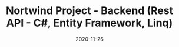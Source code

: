 ---
title: "Nortwind Project - Backend (Rest API - C#, Entity Framework, Linq)"
date: 2020-11-26
description: "It is the backend architecture for Microsoft sample database Northwind.
REST-API architecture is made with C#, Entity Framework and Linq. It is still under development."
weight: 1
link: https://github.com/muhammedazman/NorthwindProject
repo: https://github.com/muhammedazman/NorthwindProject
icon: 🏤
---